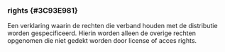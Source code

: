 ### rights {#3C93E981}
Een verklaring waarin de rechten die verband houden met de distributie worden gespecificeerd. Hierin worden alleen de overige rechten opgenomen die niet gedekt worden door license of acces rights.
